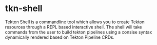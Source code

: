 # tkn-shell

Tekton Shell is a commandline tool which allows you to create Tekton resources through a REPL based interactive shell. The shell will take commands from the user to build tekton pipelines using a consise syntax dynamically rendered based on Tekton Pipeline CRDs.